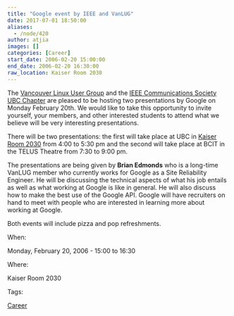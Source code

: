 ```yaml
---
title: "Google event by IEEE and VanLUG"
date: 2017-07-01 18:50:00
aliases:
  - /node/420
author: atjia
images: []
categories: [Career]
start_date: 2006-02-20 15:00:00
end_date: 2006-02-20 16:30:00
raw_location: Kaiser Room 2030
---
```


The [Vancouver Linux User Group](http://www.vanlug.bc.ca/) and the [IEEE Communications Society UBC Chapter](http://www.ece.ubc.ca/~ieee/) are pleased to be hosting two presentations by Google on Monday February 20th. We would like to take this opportunity to invite yourself, your members, and other interested students to attend what we believe will be very interesting presentations.

There will be two presentations: the first will take place at UBC in [Kaiser Room 2030](http://www.maps.ubc.ca/PROD/index_detail.php?show=y,n,n,n,n,y&bldg2Search=n&locat1=313) from 4:00 to 5:30 pm and the second will take place at BCIT in the TELUS Theatre from 7:30 to 9:00 pm.

The presentations are being given by **Brian Edmonds** who is a long-time VanLUG member who currently works for Google as a Site Reliability Engineer. He will be discussing the technical aspects of what his job entails as well as what working at Google is like in general. He will also discuss how to make the best use of the Google API. Google will have recruiters on hand to meet with people who are interested in learning more about working at Google.

Both events will include pizza and pop refreshments.

When:

Monday, February 20, 2006 - 15:00 to 16:30

Where:

Kaiser Room 2030

Tags:

[Career](/career)
